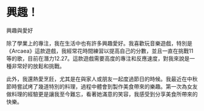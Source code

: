 # 興趣！

興趣與愛好

除了學業上的專注，我在生活中也有許多興趣愛好。我喜歡玩音樂遊戲，特別是《Arcaea》這款遊戲，我經常花時間練習以提高自己的分數，並且一直在挑戰11等的歌，目前在潛力12.27。這款遊戲需要高度的專注和反應速度，對我來說是一種非常好的放鬆和挑戰。

此外，我還熱愛烹飪，尤其是在與家人或朋友一起度過節日的時候。我最近在中秋節時嘗試烤了幾道特別的料理，過程中體會到製作美食帶來的樂趣。第一次為女友做料理的經驗更是讓我至今難忘，看著她滿意的笑容，我感受到分享美食所帶來的快樂。
